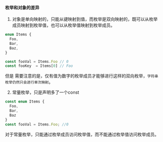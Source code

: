 #### 枚举和对象的差异
1. 对象是单向映射的，只能从键映射到值，而枚举是双向映射的，既可以从枚举成员映射到枚举值，也可以从枚举值映射到枚举成员。
```javascript
enum Items {
  Foo,
  Bar,
  Baz,
}

const fooVal = Items.Foo // 0
const fooKey  = Items[0] // Foo
```
但是 需要注意的是，仅有值为数字的枚举成员才能够进行这样的双向枚举，`字符串枚举仍然只会进行单次映射`。

2. 常量枚举，只是声明多了一个const
```javascript
const enum Items {
  Foo,
  Bar,
  Baz
}
const fooVal = Items.Foo; //0
```

对于常量枚举，只能通过枚举成员访问枚举值，而不能通过枚举值访问枚举成员。